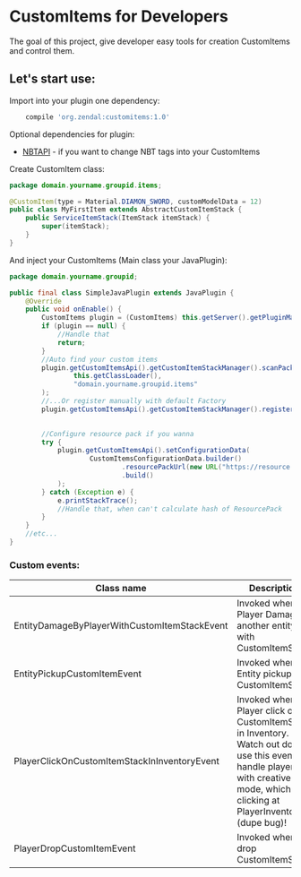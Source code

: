 # CustomItems for Developers

The goal of this project, give developer easy tools for creation CustomItems and control them.

## Let's start use:

Import into your plugin one dependency:

```groovy
    compile 'org.zendal:customitems:1.0'
```

Optional dependencies for plugin:

- [NBTAPI](https://github.com/tr7zw/Item-NBT-API) - if you want to change NBT tags into your CustomItems

Create CustomItem class:

```java
package domain.yourname.groupid.items;

@CustomItem(type = Material.DIAMON_SWORD, customModelData = 12)
public class MyFirstItem extends AbstractCustomItemStack {
    public ServiceItemStack(ItemStack itemStack) {
        super(itemStack);
    }
}
```

And inject your CustomItems (Main class your JavaPlugin):

```java
package domain.yourname.groupid;

public final class SimpleJavaPlugin extends JavaPlugin {
    @Override
    public void onEnable() {
        CustomItems plugin = (CustomItems) this.getServer().getPluginManager().getPlugin("CustomItems");
        if (plugin == null) {
            //Handle that
            return;
        }
        //Auto find your custom items
        plugin.getCustomItemsApi().getCustomItemStackManager().scanPackagesForCustomItemStack(
                this.getClassLoader(),
                "domain.yourname.groupid.items"
        );
        //...Or register manually with default Factory
        plugin.getCustomItemsApi().getCustomItemStackManager().registerCustomItemStack(MyFirstItem.class);
        

        //Configure resource pack if you wanna
        try {
            plugin.getCustomItemsApi().setConfigurationData(
                    CustomItemsConfigurationData.builder()
                            .resourcePackUrl(new URL("https://resource.pack/1"))
                            .build()
            );
        } catch (Exception e) {
            e.printStackTrace();
            //Handle that, when can't calculate hash of ResourcePack
        }
    }
    //etc...
}
```

### Custom events:

| Class name                                   | Description                                                                                                                                                                   |
|----------------------------------------------|-------------------------------------------------------------------------------------------------------------------------------------------------------------------------------|
| EntityDamageByPlayerWithCustomItemStackEvent | Invoked when Player Damage another entity with CustomItemStack                                                                                                                 |
| EntityPickupCustomItemEvent                  | Invoked when Entity pickup CustomItemStack                                                                                                                                     |
| PlayerClickOnCustomItemStackInInventoryEvent | Invoked when Player click on CustomItemStack in Inventory. Watch out don't use this event for handle players with creative mode, which clicking at PlayerInventory (dupe bug)! |
| PlayerDropCustomItemEvent                    | Invoked when drop CustomItemStack                                                                                                                                              |
